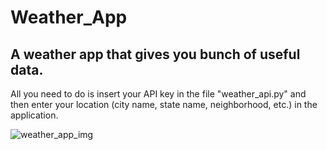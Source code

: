 # Weather_App
## A weather app that gives you bunch of useful data.

All you need to do is insert your API key in the file "weather_api.py" and then enter your location (city name, state name, neighborhood, etc.) in the application.


![weather_app_img](https://github.com/duruburak/Weather_App/assets/100048974/15ea7585-1b15-4c01-993e-c060466c6eb5)
